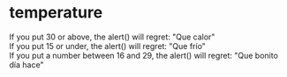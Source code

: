 # temperature
If you put 30 or above, the alert() will regret: "Que calor"<br>
If you put 15 or under, the alert() will regret: "Que frío"<br>
If you put a number between 16 and 29, the alert() will regret: "Que bonito día hace"
